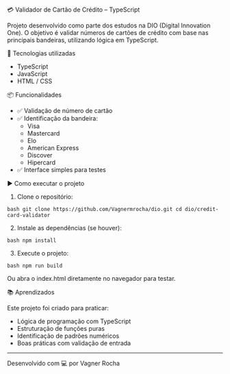 💳 Validador de Cartão de Crédito – TypeScript

Projeto desenvolvido como parte dos estudos na DIO (Digital Innovation One). O objetivo é validar números de cartões de crédito com base nas principais bandeiras, utilizando lógica em TypeScript.

🚀 Tecnologias utilizadas

- TypeScript
- JavaScript
- HTML / CSS

📦 Funcionalidades

- ✅ Validação de número de cartão
- ✅ Identificação da bandeira:
  - Visa
  - Mastercard
  - Elo
  - American Express
  - Discover
  - Hipercard
- ✅ Interface simples para testes

▶️ Como executar o projeto

1. Clone o repositório:

`bash
git clone https://github.com/Vagnermrocha/dio.git
cd dio/credit-card-validator
`

2. Instale as dependências (se houver):

`bash
npm install
`

3. Execute o projeto:

`bash
npm run build
`

Ou abra o index.html diretamente no navegador para testar.

📚 Aprendizados

Este projeto foi criado para praticar:
- Lógica de programação com TypeScript
- Estruturação de funções puras
- Identificação de padrões numéricos
- Boas práticas com validação de entrada

---

Desenvolvido com 💻 por Vagner Rocha